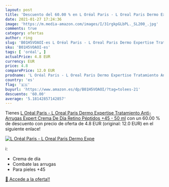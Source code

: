 ```yaml
---
layout: post
title: 'Descuento del 60.00 % en L Oréal Paris - L Oreal Paris Dermo Expe'
date: 2021-01-27 17:24:36
image: 'https://m.media-amazon.com/images/I/31rgkpGLbPL._SL200_.jpg'
comments: true
category: ofertas
author: ring
slug: 'B01H5VOAOI-es L Oréal Paris - L Oreal Paris Dermo Expertise Tratamiento...'
sku: 'B01H5VOAOI-es'
tags: [ 'oréal', ]
actualPrice: 4.8 EUR
currency: EUR
price: 4.8
comparePrice: 12.0 EUR
prodname: 'L Oréal Paris - L Oreal Paris Dermo Expertise Tratamiento Anti- Arrugas Expert  Crema De Día  Retino Péptidos +45 - 50 ml'
country: 'es'
flag: '🇪🇸'
buyurl: 'https://www.amazon.es/dp/B01H5VOAOI/?tag=tolees-21'
descuento: '60.00'
average: '5.18142857142857'
---
```


Tienes [L Oréal Paris - L Oreal Paris Dermo Expertise Tratamiento Anti- Arrugas Expert  Crema De Día  Retino Péptidos +45 - 50 ml](https://www.amazon.es/dp/B01H5VOAOI/?tag=tolees-21) con un 60.00 % de descuento con precio de oferta de 4.8 EUR (original: 12.0 EUR) en el siguiente enlace!

[![L Oréal Paris - L Oreal Paris Dermo Expe](https://m.media-amazon.com/images/I/31rgkpGLbPL._SL200_.jpg)](https://www.amazon.es/dp/B01H5VOAOI/?tag=tolees-21)

ℹ️:

- Crema de día
- Combate las arrugas
- Para pieles +45

[🛒 Accede a la oferta!!](https://www.amazon.es/dp/B01H5VOAOI/?tag=tolees-21)
